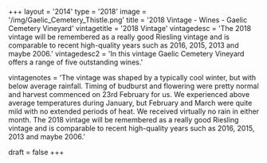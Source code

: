 +++
layout = '2014'
type = '2018'
image = '/img/Gaelic_Cemetery_Thistle.png'
title = '2018 Vintage - Wines - Gaelic Cemetery Vineyard'
vintagetitle = '2018 Vintage'
vintagedesc = 'The 2018 vintage will be remembered as a really good Riesling vintage and is comparable to recent high-quality years such as 2016, 2015, 2013 and maybe 2006.'
vintagedesc2 = 'In this vintage Gaelic Cemetery Vineyard offers a range of five outstanding wines.'


vintagenotes = 'The vintage was shaped by a typically cool winter, but with below average rainfall. Timing of budburst and flowering were pretty normal and harvest commenced on 23rd February for us. We experienced above average temperatures during January, but February and March were quite mild with no extended periods of heat. We received virtually no rain in either month. The 2018 vintage will be remembered as a really good Riesling vintage and is comparable to recent high-quality years such as 2016, 2015, 2013 and maybe 2006.'

draft = false
+++